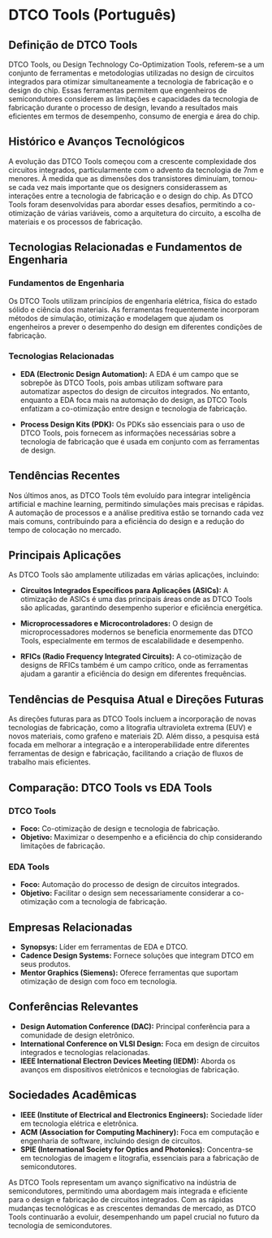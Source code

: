 # DTCO Tools (Português)

## Definição de DTCO Tools

DTCO Tools, ou Design Technology Co-Optimization Tools, referem-se a um conjunto de ferramentas e metodologias utilizadas no design de circuitos integrados para otimizar simultaneamente a tecnologia de fabricação e o design do chip. Essas ferramentas permitem que engenheiros de semicondutores considerem as limitações e capacidades da tecnologia de fabricação durante o processo de design, levando a resultados mais eficientes em termos de desempenho, consumo de energia e área do chip. 

## Histórico e Avanços Tecnológicos

A evolução das DTCO Tools começou com a crescente complexidade dos circuitos integrados, particularmente com o advento da tecnologia de 7nm e menores. À medida que as dimensões dos transistores diminuíam, tornou-se cada vez mais importante que os designers considerassem as interações entre a tecnologia de fabricação e o design do chip. As DTCO Tools foram desenvolvidas para abordar esses desafios, permitindo a co-otimização de várias variáveis, como a arquitetura do circuito, a escolha de materiais e os processos de fabricação.

## Tecnologias Relacionadas e Fundamentos de Engenharia

### Fundamentos de Engenharia

Os DTCO Tools utilizam princípios de engenharia elétrica, física do estado sólido e ciência dos materiais. As ferramentas frequentemente incorporam métodos de simulação, otimização e modelagem que ajudam os engenheiros a prever o desempenho do design em diferentes condições de fabricação.

### Tecnologias Relacionadas

- **EDA (Electronic Design Automation):** A EDA é um campo que se sobrepõe às DTCO Tools, pois ambas utilizam software para automatizar aspectos do design de circuitos integrados. No entanto, enquanto a EDA foca mais na automação do design, as DTCO Tools enfatizam a co-otimização entre design e tecnologia de fabricação.

- **Process Design Kits (PDK):** Os PDKs são essenciais para o uso de DTCO Tools, pois fornecem as informações necessárias sobre a tecnologia de fabricação que é usada em conjunto com as ferramentas de design.

## Tendências Recentes

Nos últimos anos, as DTCO Tools têm evoluído para integrar inteligência artificial e machine learning, permitindo simulações mais precisas e rápidas. A automação de processos e a análise preditiva estão se tornando cada vez mais comuns, contribuindo para a eficiência do design e a redução do tempo de colocação no mercado.

## Principais Aplicações

As DTCO Tools são amplamente utilizadas em várias aplicações, incluindo:

- **Circuitos Integrados Específicos para Aplicações (ASICs):** A otimização de ASICs é uma das principais áreas onde as DTCO Tools são aplicadas, garantindo desempenho superior e eficiência energética.

- **Microprocessadores e Microcontroladores:** O design de microprocessadores modernos se beneficia enormemente das DTCO Tools, especialmente em termos de escalabilidade e desempenho.

- **RFICs (Radio Frequency Integrated Circuits):** A co-otimização de designs de RFICs também é um campo crítico, onde as ferramentas ajudam a garantir a eficiência do design em diferentes frequências.

## Tendências de Pesquisa Atual e Direções Futuras

As direções futuras para as DTCO Tools incluem a incorporação de novas tecnologias de fabricação, como a litografia ultravioleta extrema (EUV) e novos materiais, como grafeno e materiais 2D. Além disso, a pesquisa está focada em melhorar a integração e a interoperabilidade entre diferentes ferramentas de design e fabricação, facilitando a criação de fluxos de trabalho mais eficientes.

## Comparação: DTCO Tools vs EDA Tools

### DTCO Tools

- **Foco:** Co-otimização de design e tecnologia de fabricação.
- **Objetivo:** Maximizar o desempenho e a eficiência do chip considerando limitações de fabricação.

### EDA Tools

- **Foco:** Automação do processo de design de circuitos integrados.
- **Objetivo:** Facilitar o design sem necessariamente considerar a co-otimização com a tecnologia de fabricação.

## Empresas Relacionadas

- **Synopsys:** Líder em ferramentas de EDA e DTCO.
- **Cadence Design Systems:** Fornece soluções que integram DTCO em seus produtos.
- **Mentor Graphics (Siemens):** Oferece ferramentas que suportam otimização de design com foco em tecnologia.

## Conferências Relevantes

- **Design Automation Conference (DAC):** Principal conferência para a comunidade de design eletrônico.
- **International Conference on VLSI Design:** Foca em design de circuitos integrados e tecnologias relacionadas.
- **IEEE International Electron Devices Meeting (IEDM):** Aborda os avanços em dispositivos eletrônicos e tecnologias de fabricação.

## Sociedades Acadêmicas

- **IEEE (Institute of Electrical and Electronics Engineers):** Sociedade líder em tecnologia elétrica e eletrônica.
- **ACM (Association for Computing Machinery):** Foca em computação e engenharia de software, incluindo design de circuitos.
- **SPIE (International Society for Optics and Photonics):** Concentra-se em tecnologias de imagem e litografia, essenciais para a fabricação de semicondutores.

As DTCO Tools representam um avanço significativo na indústria de semicondutores, permitindo uma abordagem mais integrada e eficiente para o design e fabricação de circuitos integrados. Com as rápidas mudanças tecnológicas e as crescentes demandas de mercado, as DTCO Tools continuarão a evoluir, desempenhando um papel crucial no futuro da tecnologia de semicondutores.